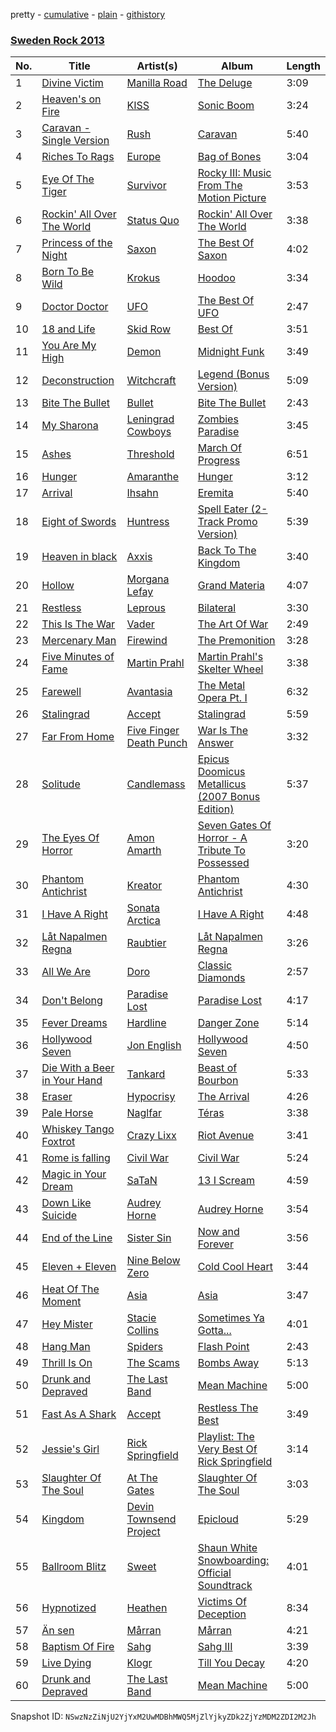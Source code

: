 pretty - [cumulative](/playlists/cumulative/3PNltrHQaYdqO0FdTAZ3wB.md) - [plain](/playlists/plain/3PNltrHQaYdqO0FdTAZ3wB) - [githistory](https://github.githistory.xyz/mackorone/spotify-playlist-archive/blob/main/playlists/plain/3PNltrHQaYdqO0FdTAZ3wB)

### [Sweden Rock 2013](https://open.spotify.com/playlist/3PNltrHQaYdqO0FdTAZ3wB)

> 

| No. | Title | Artist(s) | Album | Length |
|---|---|---|---|---|
| 1 | [Divine Victim](https://open.spotify.com/track/1ZrE6kQQtLpliVYldVAMqF) | [Manilla Road](https://open.spotify.com/artist/1qt7m48wpniTuMJ2YsVBI5) | [The Deluge](https://open.spotify.com/album/5gJKmnOkZEZBVPexciuEYY) | 3:09 |
| 2 | [Heaven's on Fire](https://open.spotify.com/track/1QaglzLLwx2OctlhWviDXh) | [KISS](https://open.spotify.com/artist/07XSN3sPlIlB2L2XNcTwJw) | [Sonic Boom](https://open.spotify.com/album/06TUPSt0LmDoAm3jnE93Ww) | 3:24 |
| 3 | [Caravan \- Single Version](https://open.spotify.com/track/4BIaDz7pMzF1KjEWJSKSOE) | [Rush](https://open.spotify.com/artist/2Hkut4rAAyrQxRdof7FVJq) | [Caravan](https://open.spotify.com/album/7EDHajaYGxPjxWLIv97Aui) | 5:40 |
| 4 | [Riches To Rags](https://open.spotify.com/track/6wNTqBF2Y69KG9EPyj9YJD) | [Europe](https://open.spotify.com/artist/7Js6Lde8thlIHXggv2SCBz) | [Bag of Bones](https://open.spotify.com/album/7GTYvV0u1AqBc8djyZdhuv) | 3:04 |
| 5 | [Eye Of The Tiger](https://open.spotify.com/track/65S2uk1hIun6u09QaSckn7) | [Survivor](https://open.spotify.com/artist/26bcq2nyj5GB7uRr558iQg) | [Rocky III: Music From The Motion Picture](https://open.spotify.com/album/1DqgNIlDZPscRHgdCgDhZR) | 3:53 |
| 6 | [Rockin' All Over The World](https://open.spotify.com/track/5xzYa2gqFPxKW8678SZUr9) | [Status Quo](https://open.spotify.com/artist/4gIdjgLlvgEOz7MexDZzpM) | [Rockin' All Over The World](https://open.spotify.com/album/1U3vf7dTCF8GnA0HPcJCpe) | 3:38 |
| 7 | [Princess of the Night](https://open.spotify.com/track/2Q6Knqq0R7baKPuo0bgMCU) | [Saxon](https://open.spotify.com/artist/71vVmHeNgCVSa5SVmfvscU) | [The Best Of Saxon](https://open.spotify.com/album/3tPMF9ETarGAeameccyfH7) | 4:02 |
| 8 | [Born To Be Wild](https://open.spotify.com/track/0H8iyBZDnWYgwVNAOcLiah) | [Krokus](https://open.spotify.com/artist/4YveAIZNQZBiWbt7iWsvCa) | [Hoodoo](https://open.spotify.com/album/2xIHNHmbm7DQoDKFQqxByO) | 3:34 |
| 9 | [Doctor Doctor](https://open.spotify.com/track/0dmU85eEmy5pumLc1OSpUX) | [UFO](https://open.spotify.com/artist/2Omy3P5hFZym7FKum1JA1s) | [The Best Of UFO](https://open.spotify.com/album/7EzINykeXaJt1Ab4rN5N0d) | 2:47 |
| 10 | [18 and Life](https://open.spotify.com/track/1HlGblweLq0eAwnb0NY1EQ) | [Skid Row](https://open.spotify.com/artist/4opTS86dN9uO313J9CE8xg) | [Best Of](https://open.spotify.com/album/0D48ZbriW82M2GbOKCbd1G) | 3:51 |
| 11 | [You Are My High](https://open.spotify.com/track/4HUMMFH06dIfzUG2ht1BJN) | [Demon](https://open.spotify.com/artist/4LiDDSfUo671okhAa6OSHY) | [Midnight Funk](https://open.spotify.com/album/3QiAIhmPhyyTWhFoqXexat) | 3:49 |
| 12 | [Deconstruction](https://open.spotify.com/track/3gDsKqY2XBDCNyEIWQsJmI) | [Witchcraft](https://open.spotify.com/artist/3HVmba1wHgrLVsVC5IIzkG) | [Legend \(Bonus Version\)](https://open.spotify.com/album/37PmPATTGfiCR5TjAbBzS1) | 5:09 |
| 13 | [Bite The Bullet](https://open.spotify.com/track/3dAjuDCMfPwGVfnFVXowfL) | [Bullet](https://open.spotify.com/artist/6e8DrBevl7KCm0Kfse6fvB) | [Bite The Bullet](https://open.spotify.com/album/5daaYoph0sCSpHnnEsgcpO) | 2:43 |
| 14 | [My Sharona](https://open.spotify.com/track/7rDGhxrG0wnfya96jsSHp3) | [Leningrad Cowboys](https://open.spotify.com/artist/2wqpXHT8V0bE05VCjy8k3H) | [Zombies Paradise](https://open.spotify.com/album/2swk22qS0AShLuRqKAc77O) | 3:45 |
| 15 | [Ashes](https://open.spotify.com/track/2VdA2H1umS9hHbwLxMt62J) | [Threshold](https://open.spotify.com/artist/7KTRbZ1YTch5oXQOmQTStM) | [March Of Progress](https://open.spotify.com/album/0VKQsL9MD2i5P4scLXuTiQ) | 6:51 |
| 16 | [Hunger](https://open.spotify.com/track/75vG0v9Ql3pt9vQGb49YsS) | [Amaranthe](https://open.spotify.com/artist/2KaW48xlLnXC2v8tvyhWsa) | [Hunger](https://open.spotify.com/album/2gs385vKkB8SpvXdAY0FUx) | 3:12 |
| 17 | [Arrival](https://open.spotify.com/track/0Khu3lwmM3NBw7Xkk5YF4n) | [Ihsahn](https://open.spotify.com/artist/2E1jLcUfqd9w2XtybNB2Za) | [Eremita](https://open.spotify.com/album/78cdLSogu9HIZyD540GTZC) | 5:40 |
| 18 | [Eight of Swords](https://open.spotify.com/track/79C2pMfCn7qtTue7Pjb4JR) | [Huntress](https://open.spotify.com/artist/2JDEtAc1gGiAbCvjUnK2iZ) | [Spell Eater \(2\-Track Promo Version\)](https://open.spotify.com/album/3gYlQULOz4XEPxztjTom25) | 5:39 |
| 19 | [Heaven in black](https://open.spotify.com/track/3ovX9TOXTizeKYZjbKvGoc) | [Axxis](https://open.spotify.com/artist/2kGeYVloFXuKXgXnhQTcIT) | [Back To The Kingdom](https://open.spotify.com/album/4tg0OrjsTQbTIoaWjn0MRH) | 3:40 |
| 20 | [Hollow](https://open.spotify.com/track/3WoMvAfMvMYMIJshxaKKOv) | [Morgana Lefay](https://open.spotify.com/artist/6wEcnwWPcae1cLkZDtGTJJ) | [Grand Materia](https://open.spotify.com/album/4YSNSBRYiwXhn66nOOs4NG) | 4:07 |
| 21 | [Restless](https://open.spotify.com/track/1NRbysDjgt57Nu2nGvobNY) | [Leprous](https://open.spotify.com/artist/4lgrzShsg2FLA89UM2fdO5) | [Bilateral](https://open.spotify.com/album/28EwpQuVYT75wY1jPQYFHq) | 3:30 |
| 22 | [This Is The War](https://open.spotify.com/track/12Y73AQEjYzhQp6lRLzyLq) | [Vader](https://open.spotify.com/artist/2s5DSt9VBNzAn2TbtDHzFZ) | [The Art Of War](https://open.spotify.com/album/4BbIEYPPfePNkDKKtsIadJ) | 2:49 |
| 23 | [Mercenary Man](https://open.spotify.com/track/02IjcOpkCIRmfcYq2PN5OV) | [Firewind](https://open.spotify.com/artist/70I9vE7YTwKmelfEplXc5r) | [The Premonition](https://open.spotify.com/album/5gjDvo4IVwAK7uAK02z5nX) | 3:28 |
| 24 | [Five Minutes of Fame](https://open.spotify.com/track/3ELrgS9uCAY1CQEo3VUzlK) | [Martin Prahl](https://open.spotify.com/artist/5IvSLCqwr7E95rcTYn8OOC) | [Martin Prahl's Skelter Wheel](https://open.spotify.com/album/5Xel594RSMB1hSirEW2X5P) | 3:38 |
| 25 | [Farewell](https://open.spotify.com/track/7LWxfrVOtlMFmMLbN9pFyw) | [Avantasia](https://open.spotify.com/artist/1Ih0fEQQsy9EeAJbYEeQRa) | [The Metal Opera Pt\. I](https://open.spotify.com/album/1D3JcDcQJifsu8GBDjVGHH) | 6:32 |
| 26 | [Stalingrad](https://open.spotify.com/track/6x1ueHexqaLfzkSO3uMzXM) | [Accept](https://open.spotify.com/artist/3JDIAtVrJdQ7GFOX26LYpv) | [Stalingrad](https://open.spotify.com/album/4nA84BhuIlo0C1F8za09Ws) | 5:59 |
| 27 | [Far From Home](https://open.spotify.com/track/6V4xwPaWrTKGcCdWFLjffE) | [Five Finger Death Punch](https://open.spotify.com/artist/5t28BP42x2axFnqOOMg3CM) | [War Is The Answer](https://open.spotify.com/album/17IyljrvxhPktGR5NYx9iQ) | 3:32 |
| 28 | [Solitude](https://open.spotify.com/track/3BCZlaIyBqd9Ltajab2Jwx) | [Candlemass](https://open.spotify.com/artist/7zDtfSB0AOZWhpuAHZIOw5) | [Epicus Doomicus Metallicus \(2007 Bonus Edition\)](https://open.spotify.com/album/3BHQVxQ9W2uqQM4zMf9CGo) | 5:37 |
| 29 | [The Eyes Of Horror](https://open.spotify.com/track/2Tgld0i3mOPxPe3YyeZNDn) | [Amon Amarth](https://open.spotify.com/artist/3pulcT2wt7FEG10lQlqDJL) | [Seven Gates Of Horror \- A Tribute To Possessed](https://open.spotify.com/album/6ilTfno0Wb3UWSOn8frpUZ) | 3:20 |
| 30 | [Phantom Antichrist](https://open.spotify.com/track/4UJYk5dFZAVCDWpLPQJ385) | [Kreator](https://open.spotify.com/artist/3BM0EaYmkKWuPmmHFUTQHv) | [Phantom Antichrist](https://open.spotify.com/album/3HU1platvyIKG8XGte6awC) | 4:30 |
| 31 | [I Have A Right](https://open.spotify.com/track/2tRqzPZzv2kuN9120rGhhP) | [Sonata Arctica](https://open.spotify.com/artist/5YeoQ1L71cXDMpSpqxOjfH) | [I Have A Right](https://open.spotify.com/album/3LboRZLPIrzIxRj4x195AC) | 4:48 |
| 32 | [Låt Napalmen Regna](https://open.spotify.com/track/3NY8gd5d0YNhMpd4YzHLdC) | [Raubtier](https://open.spotify.com/artist/3nhhMoWycyLMmZydlwjk5z) | [Låt Napalmen Regna](https://open.spotify.com/album/4AzXDNkmx08eaXHrcpdItc) | 3:26 |
| 33 | [All We Are](https://open.spotify.com/track/3rKsX8C1Rc9eFpE5mP7X2x) | [Doro](https://open.spotify.com/artist/5GLeyUhj8B8f5pJxqZllKl) | [Classic Diamonds](https://open.spotify.com/album/4AHJJRUoKRzQLEIhD4xKVM) | 2:57 |
| 34 | [Don't Belong](https://open.spotify.com/track/6VRs0dYhKDPJVTN6BVYPkk) | [Paradise Lost](https://open.spotify.com/artist/0gIo6kGl4KsCeIbqtZVHYp) | [Paradise Lost](https://open.spotify.com/album/6nZgh9gavgg04acWCmAizr) | 4:17 |
| 35 | [Fever Dreams](https://open.spotify.com/track/7EmFUp74j79mYAJK6b8yQG) | [Hardline](https://open.spotify.com/artist/3caJ5Uy9aHZv7wVSNqwwjc) | [Danger Zone](https://open.spotify.com/album/5EpVnkstGlpWJEWanZvQZw) | 5:14 |
| 36 | [Hollywood Seven](https://open.spotify.com/track/74fj2eaGuHrPFDUZjceNrG) | [Jon English](https://open.spotify.com/artist/6H2LnEj5myKc4vVz0huuxW) | [Hollywood Seven](https://open.spotify.com/album/2ZnrCsKyhxnq4l1J7fc7M6) | 4:50 |
| 37 | [Die With a Beer in Your Hand](https://open.spotify.com/track/2gyfpkZJ7KKONUNa1tvobj) | [Tankard](https://open.spotify.com/artist/0lKpKsvjBKLUeyVIAPHUy1) | [Beast of Bourbon](https://open.spotify.com/album/13lzdJSE38KQu00dWmCtNE) | 5:33 |
| 38 | [Eraser](https://open.spotify.com/track/2hoapBNF71wqjRFSfvZB6P) | [Hypocrisy](https://open.spotify.com/artist/73UIalJYgktSi7qQFV53Qv) | [The Arrival](https://open.spotify.com/album/6v5XrtfwSY01Fcdc2nyyu9) | 4:26 |
| 39 | [Pale Horse](https://open.spotify.com/track/352RkhOaVoawjMx6uWJWk5) | [Naglfar](https://open.spotify.com/artist/1WV0pMUfO5UZ3MXfZrTohr) | [Téras](https://open.spotify.com/album/4p7b24R7rfeDsumGMoB6eD) | 3:38 |
| 40 | [Whiskey Tango Foxtrot](https://open.spotify.com/track/1PiQOMkPy7uyXNUFqsAzQX) | [Crazy Lixx](https://open.spotify.com/artist/24k1UCsJJHHU9ohk7YIvzC) | [Riot Avenue](https://open.spotify.com/album/4vcSxuQNjLhQdTzLMRn3C1) | 3:41 |
| 41 | [Rome is falling](https://open.spotify.com/track/0aOJZOsbk9gKuTacc8uI4o) | [Civil War](https://open.spotify.com/artist/6lGzC0JJCotCU9QZ2Lgi8T) | [Civil War](https://open.spotify.com/album/4SOEFoTyZjoUdj2n3o7XaP) | 5:24 |
| 42 | [Magic in Your Dream](https://open.spotify.com/track/1Zb0py1ywosXKPCt4rQQ9q) | [SaTaN](https://open.spotify.com/artist/51TTIMG8IGURbXSW6hUzrC) | [13 I Scream](https://open.spotify.com/album/0L057p6UEf7BHxct9VeaEO) | 4:59 |
| 43 | [Down Like Suicide](https://open.spotify.com/track/3c4ejfNdWDoyGF2UX7zU6D) | [Audrey Horne](https://open.spotify.com/artist/7HudjH2VxKdpK8nj2U6yls) | [Audrey Horne](https://open.spotify.com/album/7h9nGeARALJNFQ7TC9iqGb) | 3:54 |
| 44 | [End of the Line](https://open.spotify.com/track/30rlUUJXX1wim1u2A1nX8G) | [Sister Sin](https://open.spotify.com/artist/3MdnMzNMNENgdrx91CvGR8) | [Now and Forever](https://open.spotify.com/album/3lOX8tvHmjj2EmnqBUyFy1) | 3:56 |
| 45 | [Eleven + Eleven](https://open.spotify.com/track/6EWamdjlvDy0SWCYnjPbRH) | [Nine Below Zero](https://open.spotify.com/artist/3OPxkeeqWspVVPlc6XUSaq) | [Cold Cool Heart](https://open.spotify.com/album/39lGHUgO5DJHl6tKPsEdCq) | 3:44 |
| 46 | [Heat Of The Moment](https://open.spotify.com/track/7KA66zSwthBv5X9bNQEeX1) | [Asia](https://open.spotify.com/artist/1bdytLV3FPjyhfrb6BhMej) | [Asia](https://open.spotify.com/album/1H6UavEu5ZiRwybDHo9vCd) | 3:47 |
| 47 | [Hey Mister](https://open.spotify.com/track/2dEnSKKTYz15BE7P1HIi4a) | [Stacie Collins](https://open.spotify.com/artist/7ho0qX1GkESi1hOHkECWk3) | [Sometimes Ya Gotta...](https://open.spotify.com/album/7cPRbV87MMlkgwViyeRHXY) | 4:01 |
| 48 | [Hang Man](https://open.spotify.com/track/6CFrAnrMgWlUgjtfJBHQVw) | [Spiders](https://open.spotify.com/artist/19kCN9kQcd5T2IyqvPfjVt) | [Flash Point](https://open.spotify.com/album/6oGHeTbWSkkNYlv2FNSgUz) | 2:43 |
| 49 | [Thrill Is On](https://open.spotify.com/track/3QVdc7bPaAi8bJiiNnIbnP) | [The Scams](https://open.spotify.com/artist/0IFzKoxn4doapN9iDKv9x6) | [Bombs Away](https://open.spotify.com/album/067H4NA6NKvMZ77vS3V1HD) | 5:13 |
| 50 | [Drunk and Depraved](https://open.spotify.com/track/6eI1v8bgMZCoWN5rTEobmA) | [The Last Band](https://open.spotify.com/artist/3H7IRKCzWlBJPo8Yt9LjZW) | [Mean Machine](https://open.spotify.com/album/6cmb44P1w4JlEsr2Zy0uVw) | 5:00 |
| 51 | [Fast As A Shark](https://open.spotify.com/track/3Oa5MKYZbJ5n5zisoFRzX4) | [Accept](https://open.spotify.com/artist/3JDIAtVrJdQ7GFOX26LYpv) | [Restless The Best](https://open.spotify.com/album/04HieLLABmrAUdpdxPrqQf) | 3:49 |
| 52 | [Jessie's Girl](https://open.spotify.com/track/1sgfjgLRCqSfndpofU8T2C) | [Rick Springfield](https://open.spotify.com/artist/6IFXsrXBpwbIqtOUOiAa3p) | [Playlist: The Very Best Of Rick Springfield](https://open.spotify.com/album/50XTekofXct0JnY8DmqXdk) | 3:14 |
| 53 | [Slaughter Of The Soul](https://open.spotify.com/track/2Vy4z1ZUN7RvN7syWI2yef) | [At The Gates](https://open.spotify.com/artist/6YXarbjg36ODFPez0PnOlD) | [Slaughter Of The Soul](https://open.spotify.com/album/1m0px7K5tJndjxU6RIuL8U) | 3:03 |
| 54 | [Kingdom](https://open.spotify.com/track/5E0jUxaPL4YH4JnHk3QQT5) | [Devin Townsend Project](https://open.spotify.com/artist/54Xuca1P5nDqfKYZGDfHxl) | [Epicloud](https://open.spotify.com/album/3J2wQEjaJGCfStdLgKFgxl) | 5:29 |
| 55 | [Ballroom Blitz](https://open.spotify.com/track/0JFc1TPOJtdrjytTMQa5Yh) | [Sweet](https://open.spotify.com/artist/3JaAGmSTpJK35DqWrDUzBz) | [Shaun White Snowboarding: Official Soundtrack](https://open.spotify.com/album/0QWjK3wGoCug92yQIeBdxu) | 4:01 |
| 56 | [Hypnotized](https://open.spotify.com/track/0dGxUm0SZYqc1ojUyTFjgA) | [Heathen](https://open.spotify.com/artist/3VD3oXiELCSHXzR4XXnlaF) | [Victims Of Deception](https://open.spotify.com/album/7rgm2haPSrRA2jQM4c0gMj) | 8:34 |
| 57 | [Än sen](https://open.spotify.com/track/025BoKT3smBbl1JlVuHTjn) | [Mårran](https://open.spotify.com/artist/1rsVdVKAllWtCup9301Qx2) | [Mårran](https://open.spotify.com/album/3nvrerBccvHa4kT757PZcK) | 4:21 |
| 58 | [Baptism Of Fire](https://open.spotify.com/track/5U22OTGVkjoszIIvyrFJua) | [Sahg](https://open.spotify.com/artist/1avAVvUyTYVWjXOZzCGND4) | [Sahg III](https://open.spotify.com/album/3vWLCjynyeRgz5ZO7AP39Z) | 3:39 |
| 59 | [Live Dying](https://open.spotify.com/track/2sjbb8TeaYPrxEAYUOkm0G) | [Klogr](https://open.spotify.com/artist/6Gn4VIUEDwR4rVOqdfOWVT) | [Till You Decay](https://open.spotify.com/album/7up0FyWZ4QNaq4U0PdA013) | 4:20 |
| 60 | [Drunk and Depraved](https://open.spotify.com/track/6eI1v8bgMZCoWN5rTEobmA) | [The Last Band](https://open.spotify.com/artist/3H7IRKCzWlBJPo8Yt9LjZW) | [Mean Machine](https://open.spotify.com/album/6cmb44P1w4JlEsr2Zy0uVw) | 5:00 |

Snapshot ID: `NSwzNzZiNjU2YjYxM2UwMDBhMWQ5MjZlYjkyZDk2ZjYzMDM2ZDI2M2Jh`